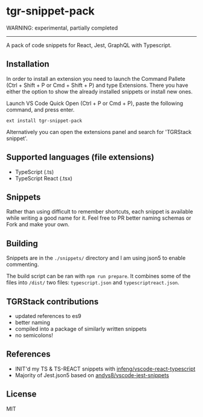 # tgr-snippet-pack

WARNING: experimental, partially completed

-------------------

A pack of code snippets for React, Jest, GraphQL with Typescript.

## Installation

In order to install an extension you need to launch the Command Pallete (Ctrl + Shift + P or Cmd + Shift + P) and type Extensions.
There you have either the option to show the already installed snippets or install new ones.

Launch VS Code Quick Open (Ctrl + P or Cmd + P), paste the following command, and press enter.

`ext install tgr-snippet-pack`

Alternatively you can open the extensions panel and search for 'TGRStack snippet'.

## Supported languages (file extensions)

* TypeScript (.ts)
* TypeScript React (.tsx)

## Snippets

Rather than using difficult to remember shortcuts, each snippet is available while writing a good name for it. 
Feel free to PR better naming schemas or Fork and make your own.

## Building

Snippets are in the `./snippets/` directory and I am using json5 to enable commenting.

The build script can be ran with `npm run prepare`. It combines some of the files into `/dist/` two files: `typescript.json` and `typescriptreact.json`.

## TGRStack contributions

* updated references to es9
* better naming
* compiled into a package of similarly written snippets
* no semicolons!

## References

* INIT'd my TS & TS-REACT snippets with [infeng/vscode-react-typescript](https://github.com/infeng/vscode-react-typescript)
* Majority of Jest.json5 based on [andys8/vscode-jest-snippets](https://raw.githubusercontent.com/andys8/vscode-jest-snippets/master/snippets/snippets.json)

## License

MIT
